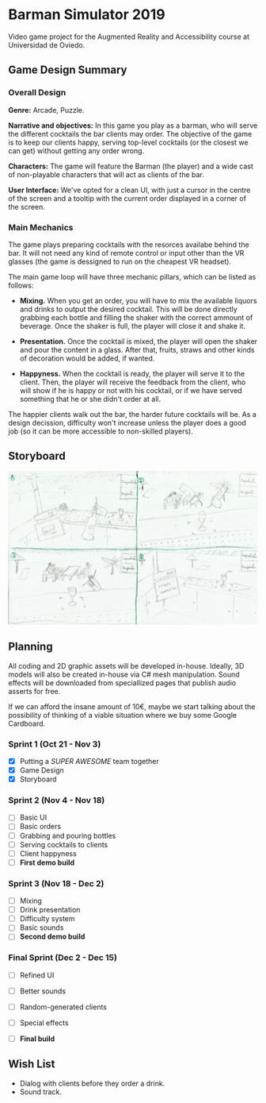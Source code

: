 # Barman Simulator 2019
Video game project for the Augmented Reality and Accessibility course at Universidad de Oviedo.

## Game Design Summary

### Overall Design

**Genre:** Arcade, Puzzle.

**Narrative and objectives:** In this game you play as a barman, who will serve the different cocktails the bar clients may order. The objective of the game is to keep our clients happy, serving top-level cocktails (or the closest we can get) without getting any order wrong.

**Characters:** The game will feature the Barman (the player) and a wide cast of non-playable characters that will act as clients of the bar.

**User Interface:** We've opted for a clean UI, with just a cursor in the centre of the screen and a tooltip with the current order displayed in a corner of the screen.


### Main Mechanics

The game plays preparing cocktails with the resorces availabe behind the bar. It will not need any kind of remote control or input other than the VR glasses (the game is dessigned to run on the cheapest VR headset).

The main game loop will have three mechanic pillars, which can be listed as follows:

 - **Mixing.** When you get an order, you will have to mix the available liquors and drinks to output the desired cocktail. This will be done directly grabbing each bottle and filling the shaker with the correct ammount of beverage. Once the shaker is full, the player will close it and shake it.
 
 - **Presentation.** Once the cocktail is mixed, the player will open the shaker and pour the content in a glass. After that, fruits, straws and other kinds of decoration would be added, if wanted.
 
 - **Happyness.** When the cocktail is ready, the player will serve it to the client. Then, the player will receive the feedback from the client, who will show if he is happy or not with his cocktail, or if we have served something that he or she didn't order at all.
 
The happier clients walk out the bar, the harder future cocktails will be. As a design decission, difficulty won't increase unless the player does a good job (so it can be more accessible to non-skilled players).
 



## Storyboard
![Storyboard](/StoryBoard.jpg)


## Planning

All coding and 2D graphic assets will be developed in-house. Ideally, 3D models will also be created in-house via C# mesh manipulation. Sound effects will be downloaded from speciallized pages that publish audio asserts for free.

If we can afford the insane amount of 10€, maybe we start talking about the possibility of thinking of a viable situation where we buy some Google Cardboard.

### Sprint 1 (Oct 21 - Nov 3)

 - [x] Putting a _SUPER AWESOME_ team together
 - [x] Game Design
 - [x] Storyboard
 
### Sprint 2 (Nov 4 - Nov 18)

 - [ ] Basic UI
 - [ ] Basic orders
 - [ ] Grabbing and pouring bottles
 - [ ] Serving cocktails to clients
 - [ ] Client happyness
 - [ ] **First demo build**

### Sprint 3 (Nov 18 - Dec 2)

 - [ ] Mixing
 - [ ] Drink presentation
 - [ ] Difficulty system
 - [ ] Basic sounds
 - [ ] **Second demo build**

### Final Sprint (Dec 2 - Dec 15)

 - [ ] Refined UI
 - [ ] Better sounds
 - [ ] Random-generated clients
 - [ ] Special effects
 - [ ] **Final build**





## Wish List
  
  - Dialog with clients before they order a drink.
  - Sound track.
  
